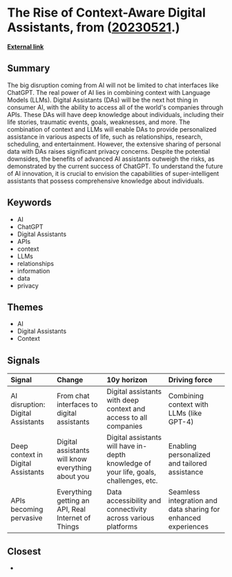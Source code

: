 # __The Rise of Context-Aware Digital Assistants__, from ([20230521](https://kghosh.substack.com/p/20230521).)

__[External link](https://danielmiessler.com/blog/ais-next-big-thing-is-digital-assistants/?mc_cid=488d8cc09a&mc_eid=794406189d)__



## Summary

The big disruption coming from AI will not be limited to chat interfaces like ChatGPT. The real power of AI lies in combining context with Language Models (LLMs). Digital Assistants (DAs) will be the next hot thing in consumer AI, with the ability to access all of the world's companies through APIs. These DAs will have deep knowledge about individuals, including their life stories, traumatic events, goals, weaknesses, and more. The combination of context and LLMs will enable DAs to provide personalized assistance in various aspects of life, such as relationships, research, scheduling, and entertainment. However, the extensive sharing of personal data with DAs raises significant privacy concerns. Despite the potential downsides, the benefits of advanced AI assistants outweigh the risks, as demonstrated by the current success of ChatGPT. To understand the future of AI innovation, it is crucial to envision the capabilities of super-intelligent assistants that possess comprehensive knowledge about individuals.

## Keywords

* AI
* ChatGPT
* Digital Assistants
* APIs
* context
* LLMs
* relationships
* information
* data
* privacy

## Themes

* AI
* Digital Assistants
* Context

## Signals

| Signal                             | Change                                             | 10y horizon                                                                           | Driving force                                                  |
|:-----------------------------------|:---------------------------------------------------|:--------------------------------------------------------------------------------------|:---------------------------------------------------------------|
| AI disruption: Digital Assistants  | From chat interfaces to digital assistants         | Digital assistants with deep context and access to all companies                      | Combining context with LLMs (like GPT-4)                       |
| Deep context in Digital Assistants | Digital assistants will know everything about you  | Digital assistants will have in-depth knowledge of your life, goals, challenges, etc. | Enabling personalized and tailored assistance                  |
| APIs becoming pervasive            | Everything getting an API, Real Internet of Things | Data accessibility and connectivity across various platforms                          | Seamless integration and data sharing for enhanced experiences |

## Closest

* 